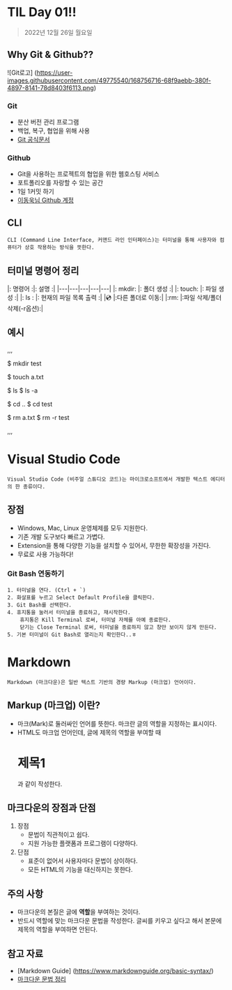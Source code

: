 # TIL Day 01!!


>2022년 12월 26일 월요일

## Why Git & Github??


![Git로고] (https://user-images.githubusercontent.com/49775540/168756716-68f9aebb-380f-4897-8141-78d8403f6113.png)


### Git
 
+ 분산 버전 관리 프로그램
+ 백업, 복구, 협업을 위해 사용
+ [Git 공식문서](https://git-scm.com/book/ko/v2)
  


### Github

- Git을 사용하는 프로젝트의 협업을 위한 웹호스팅 서비스
- 포트폴리오를 자랑할 수 있는 공간
- 1일 1커밋 하기
- [이동욱님 Github 계정](https://github.com/jojoldu)



## CLI

    CLI (Command Line Interface, 커맨드 라인 인터페이스)는 터미널을 통해 사용자와 컴퓨터가 상호 작용하는 방식을 뜻한다.

## 터미널 명령어 정리


|: 명령어 :|:  설명 :|
|---|---|---|---|---|
|: mkdir: |: 폴더 생성 :|
|: touch: |: 파일 생성 :|
|: ls : |: 현재의 파일 목록 출력 :|
|:cd: |:다른 폴더로 이동:|
|:rm: |:파일 삭제/폴더 삭제(-r옵션):|


## 예시

,,,

$ mkdir test

$ touch a.txt

$ ls
$ ls -a

$ cd ..
$ cd test

$ rm a.txt
$ rm -r test

,,,



# Visual Studio Code

    Visual Studio Code (비주얼 스튜디오 코드)는 마이크로소프트에서 개발한 텍스트 에디터의 한 종류이다.

## 장점

- Windows, Mac, Linux 운영체제를 모두 지원한다.
- 기존 개발 도구보다 빠르고 가볍다.
- Extension을 통해 다양한 기능을 설치할 수 있어서, 무한한         확장성을 가진다.
- 무료로 사용 가능하다!

### Git Bash 연동하기

    1. 터미널을 연다. (Ctrl + `)
    2. 화살표를 누르고 Select Default Profile을 클릭한다.
    3. Git Bash를 선택한다.
    4. 휴지통을 눌러서 터미널을 종료하고, 재시작한다.
        휴지통은 Kill Terminal 로써, 터미널 자체를 아예 종료한다.
        닫기는 Close Terminal 로써, 터미널을 종료하지 않고 창만 보이지 않게 만든다.
    5. 기본 터미널이 Git Bash로 열리는지 확인한다..ㅎ



# Markdown

    Markdown (마크다운)은 일반 텍스트 기반의 경량 Markup (마크업) 언어이다.

## Markup (마크업) 이란?

- 마크(Mark)로 둘러싸인 언어를 뜻한다. 마크란 글의 역할을 지정하는 표시이다.
- HTML도 마크업 언어인데, 글에 제목의 역할을 부여할 때 <h1>제목1</h1> 과 같이 작성한다.

## 마크다운의 장점과 단점

1. 장점 
   - 문법이 직관적이고 쉽다.
   - 지원 가능한 플랫폼과 프로그램이 다양하다.
2. 단점
    - 표준이 없어서 사용자마다 문법이 상이하다.
    - 모든 HTML의 기능을 대신하지는 못한다.

## 주의 사항

- 마크다운의 본질은 글에 **역할**을 부여하는 것이다.
- 반드시 역할에 맞는 마크다운 문법을 작성한다. 글씨를 키우고 싶다고 해서 본문에 제목의 역할을 부여하면 안된다.

## 참고 자료

- [Markdown Guide] (https://www.markdownguide.org/basic-syntax/)
- [마크다운 문법 정리]( https://gist.github.com/ihoneymon/652be052a0727ad59601})

